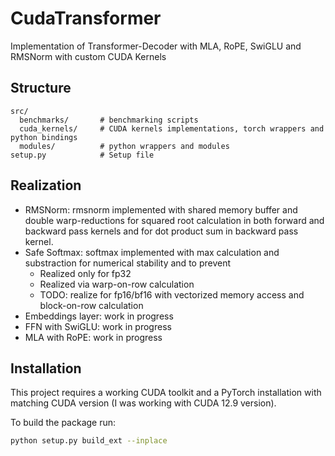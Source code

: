 # CudaTransformer

Implementation of Transformer-Decoder with MLA, RoPE, SwiGLU and RMSNorm with custom CUDA Kernels

## Structure 
```
src/
  benchmarks/       # benchmarking scripts
  cuda_kernels/     # CUDA kernels implementations, torch wrappers and python bindings
  modules/          # python wrappers and modules
setup.py            # Setup file
```

## Realization

- RMSNorm: rmsnorm implemented with shared memory buffer and double warp-reductions for squared root calculation in both forward and backward pass kernels and for dot product sum in backward pass kernel.
- Safe Softmax: softmax implemented with max calculation and substraction for numerical stability and to prevent
  - Realized only for fp32
  - Realized via warp-on-row calculation
  - TODO: realize for fp16/bf16 with vectorized memory access and block-on-row calculation  
- Embeddings layer: work in progress
- FFN with SwiGLU: work in progress
- MLA with RoPE: work in progress


## Installation

This project requires a working CUDA toolkit and a PyTorch installation with matching CUDA version (I was working with CUDA 12.9 version).

To build the package run:

```bash
python setup.py build_ext --inplace
```
